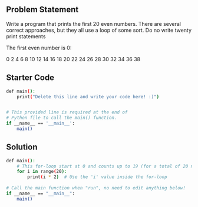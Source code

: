 ## Problem Statement

Write a program that prints the first 20 even numbers. There are several correct approaches, but they all use a loop of some sort. Do no write twenty print statements

The first even number is 0:

0
2
4
6
8
10
12
14
16
18
20
22
24
26
28
30
32
34
36
38

## Starter Code

```bash
def main():
    print("Delete this line and write your code here! :)")


# This provided line is required at the end of
# Python file to call the main() function.
if __name__ == '__main__':
    main()
```

## Solution
```bash
def main():
    # This for-loop start at 0 and counts up to 19 (for a total of 20 numbers)
    for i in range(20):
        print(i * 2)  # Use the 'i' value inside the for-loop
   
# Call the main function when "run", no need to edit anything below!
if __name__ == "__main__":
    main()
```
